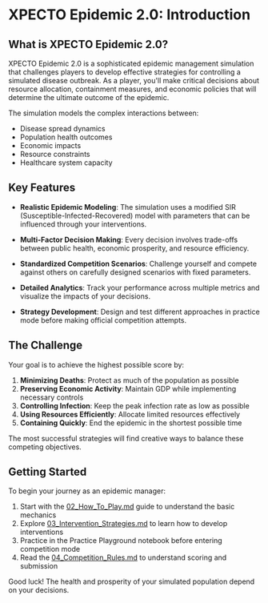 # XPECTO Epidemic 2.0: Introduction

## What is XPECTO Epidemic 2.0?

XPECTO Epidemic 2.0 is a sophisticated epidemic management simulation that challenges players to develop effective strategies for controlling a simulated disease outbreak. As a player, you'll make critical decisions about resource allocation, containment measures, and economic policies that will determine the ultimate outcome of the epidemic.

The simulation models the complex interactions between:
- Disease spread dynamics
- Population health outcomes
- Economic impacts
- Resource constraints
- Healthcare system capacity

## Key Features

- **Realistic Epidemic Modeling**: The simulation uses a modified SIR (Susceptible-Infected-Recovered) model with parameters that can be influenced through your interventions.

- **Multi-Factor Decision Making**: Every decision involves trade-offs between public health, economic prosperity, and resource efficiency.

- **Standardized Competition Scenarios**: Challenge yourself and compete against others on carefully designed scenarios with fixed parameters.

- **Detailed Analytics**: Track your performance across multiple metrics and visualize the impacts of your decisions.

- **Strategy Development**: Design and test different approaches in practice mode before making official competition attempts.

## The Challenge

Your goal is to achieve the highest possible score by:

1. **Minimizing Deaths**: Protect as much of the population as possible
2. **Preserving Economic Activity**: Maintain GDP while implementing necessary controls
3. **Controlling Infection**: Keep the peak infection rate as low as possible
4. **Using Resources Efficiently**: Allocate limited resources effectively
5. **Containing Quickly**: End the epidemic in the shortest possible time

The most successful strategies will find creative ways to balance these competing objectives.

## Getting Started

To begin your journey as an epidemic manager:

1. Start with the [02_How_To_Play.md](02_How_To_Play.md) guide to understand the basic mechanics
2. Explore [03_Intervention_Strategies.md](03_Intervention_Strategies.md) to learn how to develop interventions
3. Practice in the Practice Playground notebook before entering competition mode
4. Read the [04_Competition_Rules.md](04_Competition_Rules.md) to understand scoring and submission

Good luck! The health and prosperity of your simulated population depend on your decisions. 